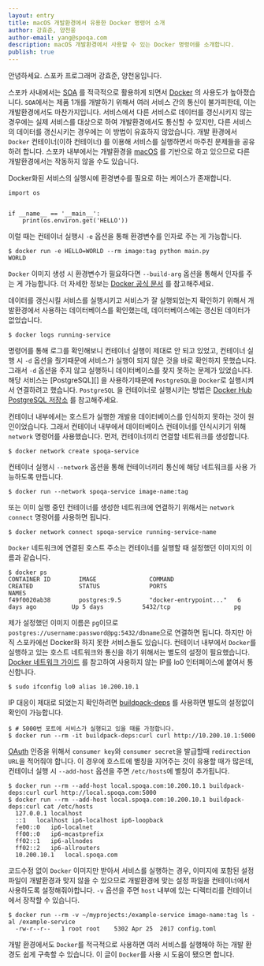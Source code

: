 ```yaml
---
layout: entry
title: macOS 개발환경에서 유용한 Docker 명령어 소개
author: 강효준, 양천웅
author-email: yang@spoqa.com
description: macOS 개발환경에서 사용할 수 있는 Docker 명령어를 소개합니다.
publish: true
---
```


안녕하세요. 스포카 프로그래머 강효준, 양천웅입니다.

스포카 사내에서는 [SOA][] 를 적극적으로 활용하게 되면서 [Docker][] 의 사용도가 높아졌습니다.
`SOA`에서는 제품 1개를 개발하기 위해서 여러 서비스 간의 통신이 불가피한데, 이는 개발환경에서도 마찬가지입니다.
서비스에서 다른 서비스로 데이터를 갱신시키지 않는 경우에는 실제 서비스를 대상으로 하여 개발환경에서도 통신할 수 있지만, 다른 서비스의 데이터를 갱신시키는 경우에는 이 방법이 유효하지 않았습니다.
개발 환경에서 `Docker` 컨테이너(이하 컨테이너) 를 이용해 서비스를 실행하면서 마주친 문제들을 공유하려 합니다.
스포카 내부에서는 개발환경을 [macOS][] 를 기반으로 하고 있으므로 다른 개발환경에서는 작동하지 않을 수도 있습니다. 

Docker화된 서비스의 실행시에 환경변수를 필요로 하는 케이스가 존재합니다.

```
import os


if __name__ == '__main__':
    print(os.environ.get('HELLO'))
```

이럴 때는 컨테이너 실행시 `-e` 옵션을 통해 환경변수를 인자로 주는 게 가능합니다.

```
$ docker run -e HELLO=WORLD --rm image:tag python main.py
WORLD
```

`Docker` 이미지 생성 시 환경변수가 필요하다면 `--build-arg` 옵션을 통해서 인자를 주는 게 가능합니다. 더 자세한 정보는 [Docker 공식 문서][docker-arg] 를 참고해주세요.

데이터를 갱신시킬 서비스를 실행시키고 서비스가 잘 실행되었는지 확인하기 위해서 개발환경에서 사용하는 데이터베이스를 확인했는데, 데이터베이스에는 갱신된 데이터가 없었습니다.

```
$ docker logs running-service
```

명령어를 통해 로그를 확인해보니 컨테이너 실행이 제대로 안 되고 있었고, 컨테이너 실행 시 `-d` 옵션을 줬기때문에 서비스가 실행이 되지 않은 것을 바로 확인하지 못했습니다. 그래서 `-d` 옵션을 주지 않고 실행하니 데이터베이스를 찾지 못하는 문제가 있었습니다.
해당 서비스는 [PostgreSQL][] 을 사용하기때문에 `PostgreSQL`을 `Docker`로 실행시켜서 연결하려고 했습니다.
`PostgreSQL` 을 컨테이너로 실행시키는 방법은 [Docker Hub PostgreSQL 저장소](https://hub.docker.com/_/postgres/) 를 참고해주세요.

컨테이너 내부에서는 호스트가 실행한 개발용 데이터베이스를 인식하지 못하는 것이 원인이었습니다. 그래서 컨테이너 내부에서 데이터베이스 컨테이너를 인식시키기 위해 `network` 명령어를 사용했습니다.
먼저, 컨테이너끼리 연결할 네트워크를 생성합니다.

```
$ docker network create spoqa-service 
```

컨테이너 실행시 `--network` 옵션을 통해 컨테이너끼리 통신에 해당 네트워크를 사용 가능하도록 만듭니다.

```
$ docker run --network spoqa-service image-name:tag
```

또는 이미 실행 중인 컨테이너를 생성한 네트워크에 연결하기 위해서는 `network connect` 명령어를 사용하면 됩니다.

```
$ docker network connect spoqa-service running-service-name
```

`Docker` 네트워크에 연결된 호스트 주소는 컨테이너를 실행할 때 설정했던 이미지의 이름과 같습니다.


```
$ docker ps
CONTAINER ID        IMAGE               COMMAND                  CREATED             STATUS              PORTS                     NAMES
f49f0020ab38        postgres:9.5        "docker-entrypoint..."   6 days ago          Up 5 days           5432/tcp                  pg
```

제가 설정했던 이미지 이름은 `pg`이므로 `postgres://username:password@pg:5432/dbname`으로 연결하면 됩니다. 하지만 아직 스포카에선 Docker화 하지 못한 서비스들도 있습니다. 컨테이너 내부에서 `Docker`를 실행하고 있는 호스트 네트워크와 통신을 하기 위해서는 별도의 설정이 필요했습니다.
[Docker 네트워크 가이드](https://docs.docker.com/docker-for-mac/networking/#use-cases-and-workarounds) 를 참고하여 사용하지 않는 IP를 lo0 인터페이스에 붙여서 통신합니다.

```
$ sudo ifconfig lo0 alias 10.200.10.1
```

IP 대응이 제대로 되었는지 확인하려면 [buildpack-deps](https://hub.docker.com/_/buildpack-deps/) 를 사용하면 별도의 설정없이 확인이 가능합니다.

```
$ # 5000번 포트에 서비스가 실행되고 있을 때를 가정합니다.
$ docker run --rm -it buildpack-deps:curl curl http://10.200.10.1:5000
```

[OAuth][] 인증을 위해서 `consumer key`와 `consumer secret`을 발급할때 `redirection URL`을 적어줘야 합니다.
이 경우에 호스트에 별칭을 지어주는 것이 유용할 때가 많은데, 컨테이너 실행 시 `--add-host` 옵션을 주면 `/etc/hosts`에 별칭이 추가됩니다.

```
$ docker run --rm --add-host local.spoqa.com:10.200.10.1 buildpack-deps:curl curl http://local.spoqa.com:5000
$ docker run --rm --add-host local.spoqa.com:10.200.10.1 buildpack-deps:curl cat /etc/hosts
  127.0.0.1	localhost
  ::1	localhost ip6-localhost ip6-loopback
  fe00::0	ip6-localnet
  ff00::0	ip6-mcastprefix
  ff02::1	ip6-allnodes
  ff02::2	ip6-allrouters
  10.200.10.1	local.spoqa.com
```

코드수정 없이 `Docker` 이미지만 받아서 서비스를 실행하는 경우, 이미지에 포함된 설정 파일이 개발환경과 맞지 않을 수 있으므로 개발환경에 맞는 설정 파일을 컨테이너에서 사용하도록 설정해줘야합니다. `-v` 옵션을 주면 `host` 내부에 있는 디렉터리를 컨테이너에서 장착할 수 있습니다.

```
$ docker run --rm -v ~/myprojects:/example-service image-name:tag ls -al /example-service
  -rw-r--r--   1 root root    5302 Apr 25  2017 config.toml

```

개발 환경에서도 `Docker`를 적극적으로 사용하면 여러 서비스를 실행해야 하는 개발 환경도 쉽게 구축할 수 있습니다.
이 글이 `Docker`를 사용 시 도움이 됐으면 합니다.

[SOA]: https://ko.wikipedia.org/wiki/%EC%84%9C%EB%B9%84%EC%8A%A4_%EC%A7%80%ED%96%A5_%EC%95%84%ED%82%A4%ED%85%8D%EC%B2%98
[Docker]: https://www.docker.com/
[macOS]: https://ko.wikipedia.org/wiki/MacOS
[docker-arg]: https://docs.docker.com/engine/reference/builder/#arg
[OAuth]: https://ko.wikipedia.org/wiki/OAuth

